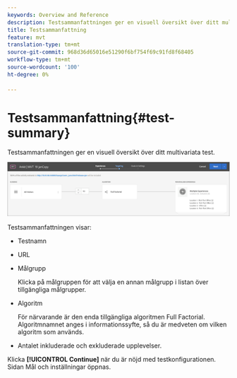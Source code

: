 ```yaml
---
keywords: Overview and Reference
description: Testsammanfattningen ger en visuell översikt över ditt multivariata test.
title: Testsammanfattning
feature: mvt
translation-type: tm+mt
source-git-commit: 968d36d65016e51290f6bf754f69c91fd8f68405
workflow-type: tm+mt
source-wordcount: '100'
ht-degree: 0%

---
```



# Testsammanfattning{#test-summary}

Testsammanfattningen ger en visuell översikt över ditt multivariata test.

![Testsammanfattning, dialogruta](/help/c-activities/c-multivariate-testing/t-create-multivariate-test/assets/summary2new.png)

Testsammanfattningen visar:

* Testnamn
* URL
* Målgrupp

   Klicka på målgruppen för att välja en annan målgrupp i listan över tillgängliga målgrupper.
* Algoritm

   För närvarande är den enda tillgängliga algoritmen Full Factorial. Algoritmnamnet anges i informationssyfte, så du är medveten om vilken algoritm som används.
* Antalet inkluderade och exkluderade upplevelser.

Klicka **[!UICONTROL Continue]** när du är nöjd med testkonfigurationen. Sidan Mål och inställningar öppnas.
